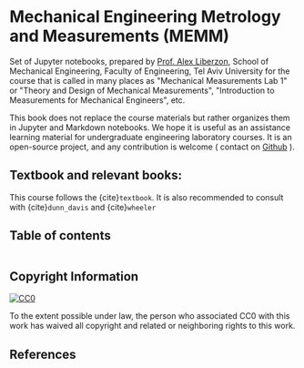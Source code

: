 # Mechanical Engineering Metrology and Measurements (MEMM)

Set of Jupyter notebooks, prepared by [Prof. Alex Liberzon](https://turbulencelab.sites.tau.ac.il), School of Mechanical Engineering, Faculty of Engineering, Tel Aviv University for the course that is called in many places as "Mechanical Measurements Lab 1" or "Theory and Design of Mechanical Measurements", "Introduction to Measurements for Mechanical Engineers", etc. 

<!-- This is a small sample book to give you a feel for how book content is
structured.
It shows off a few of the major file types and some sample content.
It does not discuss any particular topic in depth—for more information, check out [the Jupyter Book documentation](https://jupyterbook.org).
 -->
 
This book does not replace the course materials but rather organizes them in Jupyter and Markdown notebooks. We hope it is useful as an assistance learning material for undergraduate engineering laboratory courses. It is an open-source project, and any contribution is welcome ( contact on [Github](https://github.com/alexlib) ).


## Textbook and relevant books: 
This course follows the {cite}`textbook`. It is also recommended to consult with {cite}`dunn_davis` and {cite}`wheeler`


## Table of contents
```{tableofcontents}
```

## Copyright Information

<a rel="license" href="http://creativecommons.org/publicdomain/zero/1.0/">
<img src="http://i.creativecommons.org/p/zero/1.0/88x31.png" style="border-style: none;" alt="CC0" /> </a>

To the extent possible under law, <span rel="dct:publisher" resource="[_:publisher]">the person who associated CC0</span> with this work has waived all copyright and related or neighboring rights to this work.


## References
```{bibliography}
```
